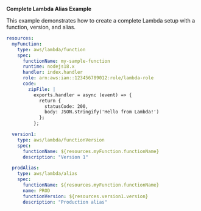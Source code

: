 **Complete Lambda Alias Example**

This example demonstrates how to create a complete Lambda setup with a function, version, and alias.

```yaml
resources:
  myFunction:
    type: aws/lambda/function
    spec:
      functionName: my-sample-function
      runtime: nodejs18.x
      handler: index.handler
      role: arn:aws:iam::123456789012:role/lambda-role
      code:
        zipFile: |
          exports.handler = async (event) => {
            return {
              statusCode: 200,
              body: JSON.stringify('Hello from Lambda!')
            };
          };

  version1:
    type: aws/lambda/functionVersion
    spec:
      functionName: ${resources.myFunction.functionName}
      description: "Version 1"

  prodAlias:
    type: aws/lambda/alias
    spec:
      functionName: ${resources.myFunction.functionName}
      name: PROD
      functionVersion: ${resources.version1.version}
      description: "Production alias"
``` 